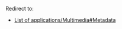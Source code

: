 Redirect to:

*   [List of applications/Multimedia#Metadata](/index.php/List_of_applications/Multimedia#Metadata "List of applications/Multimedia")